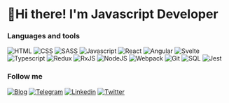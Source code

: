 # 👋Hi there! I'm Javascript Developer

### Languages and tools

![HTML](https://img.shields.io/badge/HTML-eb702f) ![CSS](https://img.shields.io/badge/CSS-254bdd) ![SASS](https://img.shields.io/badge/SASS-c76494) ![Javascript](https://img.shields.io/badge/Javascript-efd81d) ![React](https://img.shields.io/badge/React-61dafb) ![Angular](https://img.shields.io/badge/Angular-red) ![Svelte](https://img.shields.io/badge/Svelte-ff3e00) ![Typescript](https://img.shields.io/badge/Typescript-3178c6) ![Redux](https://img.shields.io/badge/Redux-764abc) ![RxJS](https://img.shields.io/badge/RxJS-dc0090) ![NodeJS](https://img.shields.io/badge/NodeJS-8cc84b) ![Webpack](https://img.shields.io/badge/Webpack-8ed6fb) ![Git](https://img.shields.io/badge/Git-f05030) ![SQL](https://img.shields.io/badge/SQL-ffb200) ![Jest](https://img.shields.io/badge/Jest-99425b)

### Follow me

[![Blog](https://img.shields.io/badge/Blog-b8b8b8)](https://teletype.in/@grchff) [![Telegram](https://img.shields.io/badge/Telegram-259bd8)](https://t.me/grchff) [![Linkedin](https://img.shields.io/badge/Linkedin-2764ac)](https://www.linkedin.com/in/grchff/) [![Twitter](https://img.shields.io/badge/Twitter-1da1f2)](https://twitter.com/grchffdev)
